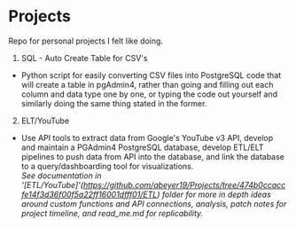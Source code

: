 # Projects
Repo for personal projects I felt like doing.

1. SQL - Auto Create Table for CSV's
- Python script for easily converting CSV files into PostgreSQL code that will create a table in pgAdmin4, rather than going and filling out each column and data type one by one, or typing the code out yourself and similarly doing the same thing stated in the former.

2. ELT/YouTube
- Use API tools to extract data from Google's YouTube v3 API, develop and maintain a PGAdmin4 PostgreSQL database, develop ETL/ELT pipelines to push data from API into the database, and link the database to a query/dashboarding tool for visualizations.  \
*See documentation in '[ETL/YouTube]'(https://github.com/abeyer19/Projects/tree/474b0ccaccfe14f3d36f00f5a22ff16001dfff01/ETL) folder for more in depth ideas around custom functions and API connections, analysis, patch notes for project timeline, and read_me.md for replicability.*
